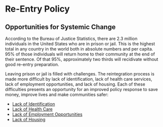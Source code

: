 # Re-Entry Policy

## Opportunities for Systemic Change

According to the Bureau of Justice Statistics, there are 2.3 million individuals in the United States who are in prison or jail.  This is the highest total in any country in the world both in absolute numbers and per capita.  95% of those individuals will return home to their community at the end of their sentence.  Of that 95%, approximately two thirds will recidivate without good re-entry preparation.

Leaving prison or jail is filled with challenges.   The reintegration process is made more difficult by lack of identification, lack of health care services, lack of employment opportunities, and lack of housing. Each of these difficulties presents an opportunity for an improved policy response to save money, improve lives and make communities safer:

- [Lack of Identification]
- [Lack of Health Care]
- [Lack of Employment Opportunities]
- [Lack of Housing]

[Lack of Identification]: ./lackofID.html
[Lack of Health Care]: ./lackofhealthcare.html
[Lack of Employment Opportunities]: ./lackofemployment.html
[Lack of Housing]: ./lackofhousing.html
